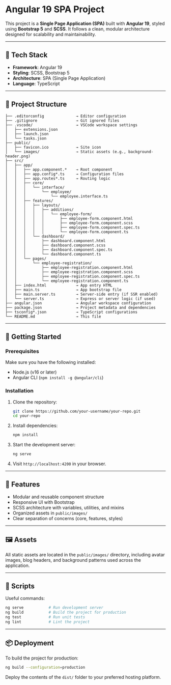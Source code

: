 
# Angular 19 SPA Project

This project is a **Single Page Application (SPA)** built with **Angular 19**, styled using **Bootstrap 5** and **SCSS**. It follows a clean, modular architecture designed for scalability and maintainability.

---

## 🔧 Tech Stack

- **Framework**: Angular 19
- **Styling**: SCSS, Bootstrap 5
- **Architecture**: SPA (Single Page Application)
- **Language**: TypeScript

---

## 📁 Project Structure

```
├── .editorconfig              → Editor configuration
├── .gitignore                 → Git ignored files
├── .vscode/                   → VSCode workspace settings
│   ├── extensions.json
│   ├── launch.json
│   └── tasks.json
├── public/
│   ├── favicon.ico            → Site icon
│   └── images/                → Static assets (e.g., background-header.png)
├── src/
│   ├── app/
│   │   ├── app.component.*    → Root component
│   │   ├── app.config*.ts     → Configuration files
│   │   ├── app.routes*.ts     → Routing logic
│   │   ├── core/
│   │   │   └── interface/
│   │   │       └── employee/
│   │   │           └── employee.interface.ts
│   │   ├── features/
│   │   │   ├── layouts/
│   │   │   │   ├── additions/
│   │   │   │   │   └── employee-form/
│   │   │   │   │       ├── employee-form.component.html
│   │   │   │   │       ├── employee-form.component.scss
│   │   │   │   │       ├── employee-form.component.spec.ts
│   │   │   │   │       └── employee-form.component.ts
│   │   │   └── dashboard/
│   │   │       ├── dashboard.component.html
│   │   │       ├── dashboard.component.scss
│   │   │       ├── dashboard.component.spec.ts
│   │   │       └── dashboard.component.ts
│   │   └── pages/
│   │       └── employee-registration/
│   │           ├── employee-registration.component.html
│   │           ├── employee-registration.component.scss
│   │           ├── employee-registration.component.spec.ts
│   │           └── employee-registration.component.ts
│   ├── index.html             → App entry HTML
│   ├── main.ts                → App bootstrap file
│   ├── main.server.ts         → Server-side entry (if SSR enabled)
│   └── server.ts              → Express or server logic (if used)
├── angular.json               → Angular workspace configuration
├── package.json               → Project metadata and dependencies
├── tsconfig*.json             → TypeScript configurations
└── README.md                  → This file
```

---

## 🚀 Getting Started

### Prerequisites

Make sure you have the following installed:

- Node.js (v16 or later)
- Angular CLI (`npm install -g @angular/cli`)

### Installation

1. Clone the repository:

   ```bash
   git clone https://github.com/your-username/your-repo.git
   cd your-repo
   ```

2. Install dependencies:

   ```bash
   npm install
   ```

3. Start the development server:

   ```bash
   ng serve
   ```

4. Visit `http://localhost:4200` in your browser.

---

## 🧱 Features

- Modular and reusable component structure
- Responsive UI with Bootstrap
- SCSS architecture with variables, utilities, and mixins
- Organized assets in `public/images/`
- Clear separation of concerns (core, features, styles)

---

## 🖼️ Assets

All static assets are located in the `public/images/` directory, including avatar images, blog headers, and background patterns used across the application.

---

## 📜 Scripts

Useful commands:

```bash
ng serve           # Run development server
ng build           # Build the project for production
ng test            # Run unit tests
ng lint            # Lint the project
```

---

## 📦 Deployment

To build the project for production:

```bash
ng build --configuration=production
```

Deploy the contents of the `dist/` folder to your preferred hosting platform.

